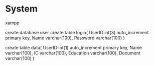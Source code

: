 # System
xampp

create database user
create table login(
UserID int(3) auto_increment primary key,
Name varchar(100),
Password varchar(100)
)

create table data(
UserID int(1) auto_increment primary key,
Name varchar(100),
IC varchar(100),
Education varchar(100),
Document varchar(100)
)
